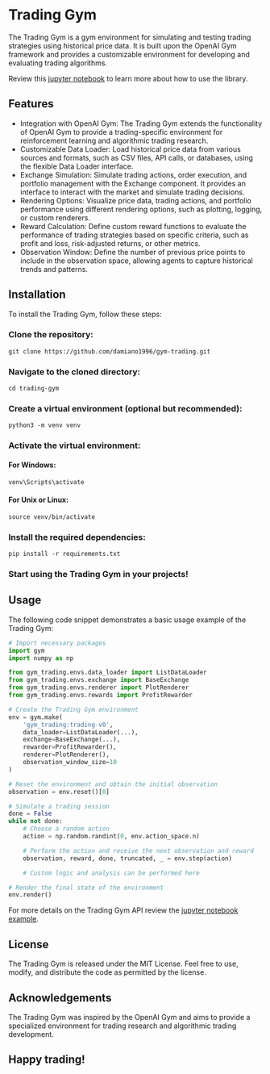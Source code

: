 # Trading Gym
The Trading Gym is a gym environment for simulating and testing trading strategies using historical price data. 
It is built upon the OpenAI Gym framework and provides a customizable environment for developing and evaluating trading algorithms.

Review this [jupyter notebook](examples/example.ipynb) to learn more about how to use the library.

## Features
- Integration with OpenAI Gym: The Trading Gym extends the functionality of OpenAI Gym to provide a trading-specific environment for reinforcement learning and algorithmic trading research.
- Customizable Data Loader: Load historical price data from various sources and formats, such as CSV files, API calls, or databases, using the flexible Data Loader interface.
- Exchange Simulation: Simulate trading actions, order execution, and portfolio management with the Exchange component. It provides an interface to interact with the market and simulate trading decisions.
- Rendering Options: Visualize price data, trading actions, and portfolio performance using different rendering options, such as plotting, logging, or custom renderers.
- Reward Calculation: Define custom reward functions to evaluate the performance of trading strategies based on specific criteria, such as profit and loss, risk-adjusted returns, or other metrics.
- Observation Window: Define the number of previous price points to include in the observation space, allowing agents to capture historical trends and patterns.

## Installation
To install the Trading Gym, follow these steps:

### Clone the repository:

```commandline
git clone https://github.com/damiano1996/gym-trading.git
```

### Navigate to the cloned directory:

```commandline
cd trading-gym
```

### Create a virtual environment (optional but recommended):

```commandline
python3 -m venv venv
```

### Activate the virtual environment:

#### For Windows:

```commandline
venv\Scripts\activate
```

#### For Unix or Linux:

```commandline
source venv/bin/activate
```

### Install the required dependencies:

```commandline
pip install -r requirements.txt
```

### Start using the Trading Gym in your projects!

## Usage
The following code snippet demonstrates a basic usage example of the Trading Gym:

```python
# Import necessary packages
import gym
import numpy as np

from gym_trading.envs.data_loader import ListDataLoader
from gym_trading.envs.exchange import BaseExchange
from gym_trading.envs.renderer import PlotRenderer
from gym_trading.envs.rewards import ProfitRewarder

# Create the Trading Gym environment
env = gym.make(
    'gym_trading:trading-v0',
    data_loader=ListDataLoader(...),
    exchange=BaseExchange(...),
    rewarder=ProfitRewarder(),
    renderer=PlotRenderer(),
    observation_window_size=10
)

# Reset the environment and obtain the initial observation
observation = env.reset()[0]

# Simulate a trading session
done = False
while not done:
    # Choose a random action
    action = np.random.randint(0, env.action_space.n)

    # Perform the action and receive the next observation and reward
    observation, reward, done, truncated, _ = env.step(action)

    # Custom logic and analysis can be performed here

# Render the final state of the environment
env.render()
```

For more details on the Trading Gym API review the [jupyter notebook example](examples/example.ipynb).

## License
The Trading Gym is released under the MIT License. Feel free to use, modify, and distribute the code as permitted by the license.

## Acknowledgements
The Trading Gym was inspired by the OpenAI Gym and aims to provide a specialized environment for trading research and algorithmic trading development.

## Happy trading!